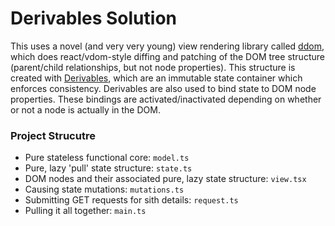 Derivables Solution
===================

This uses a novel (and very very young) view rendering library called [ddom](https://github.com/ds300/ddom), which does react/vdom-style diffing and patching of the DOM tree structure (parent/child relationships, but not node properties). This structure is created with [Derivables](https://github.com/ds300/derivablejs), which are an immutable state container which enforces consistency. Derivables are also used to bind state to DOM node properties. These bindings are activated/inactivated depending on whether or not a node is actually in the DOM.

### Project Strucutre

- Pure stateless functional core: `model.ts`
- Pure, lazy 'pull' state structure: `state.ts`
- DOM nodes and their associated pure, lazy state structure: `view.tsx`
- Causing state mutations: `mutations.ts`
- Submitting GET requests for sith details: `request.ts`
- Pulling it all together: `main.ts`
